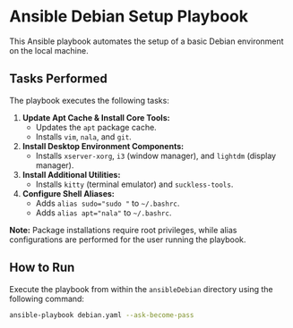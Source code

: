 # Ansible Debian Setup Playbook

This Ansible playbook automates the setup of a basic Debian environment on the local machine.

## Tasks Performed

The playbook executes the following tasks:

1.  **Update Apt Cache & Install Core Tools:**
    *   Updates the `apt` package cache.
    *   Installs `vim`, `nala`, and `git`.
2.  **Install Desktop Environment Components:**
    *   Installs `xserver-xorg`, `i3` (window manager), and `lightdm` (display manager).
3.  **Install Additional Utilities:**
    *   Installs `kitty` (terminal emulator) and `suckless-tools`.
4.  **Configure Shell Aliases:**
    *   Adds `alias sudo="sudo "` to `~/.bashrc`.
    *   Adds `alias apt="nala"` to `~/.bashrc`.

**Note:** Package installations require root privileges, while alias configurations are performed for the user running the playbook.

## How to Run

Execute the playbook from within the `ansibleDebian` directory using the following command:

```bash
ansible-playbook debian.yaml --ask-become-pass
```

